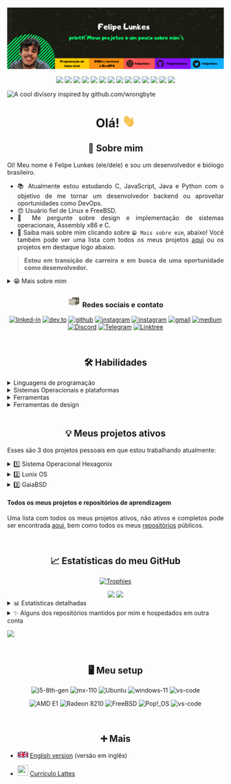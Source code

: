 
[![Header](https://raw.githubusercontent.com/felipenlunkes/felipenlunkes/master/img/header.pt.png "Header")](https://twitter.com/felipeldev/)

<div align="center">
  
![](https://img.shields.io/badge/OS-Linux-informational?style=flat&logo=linux&logoColor=white&color=2bbc8a)
![](https://img.shields.io/badge/OS-FreeBSD-informational?style=flat&logo=freebsd&logoColor=white&color=2bbc8a)
![](https://img.shields.io/badge/OS-macOS-informational?style=flat&logo=macos&logoColor=white&color=2bbc8a)
![](https://img.shields.io/badge/OS-Windows-informational?style=flat&logo=windows&logoColor=white&color=2bbc8a)
![](https://img.shields.io/badge/Code-Make-informational?style=flat&logo=cmake&logoColor=white&color=2bbc8a)
![](https://img.shields.io/badge/Code-Assembly-informational?style=flat&logo=assembly&logoColor=white&color=2bbc8a)
![](https://img.shields.io/badge/Code-C-informational?style=flat&logo=c&logoColor=white&color=2bbc8a)
![](https://img.shields.io/badge/Code-Java-informational?style=flat&logo=java&logoColor=white&color=2bbc8a)
![](https://img.shields.io/badge/Code-VisualBasic-informational?style=flat&logo=.net&logoColor=white&color=2bbc8a)
![](https://img.shields.io/badge/Code-Python-informational?style=flat&logo=python&logoColor=white&color=2bbc8a)
![](https://img.shields.io/badge/Code-Markdown-informational?style=flat&logo=markdown&logoColor=white&color=2bbc8a)
![](https://img.shields.io/badge/Code-MySQL-informational?style=flat&logo=mysql&logoColor=white&color=2bbc8a)
![](https://img.shields.io/badge/Shell-Bash-informational?style=flat&logo=gnu-bash&logoColor=white&color=2bbc8a)
![](https://img.shields.io/badge/Arduino-Arduino-informational?style=flat&logo=arduino&logoColor=white&color=2bbc8a)

</div>

![A cool divisory inspired by github.com/wrongbyte](https://i.imgur.com/waxVImv.png)

<div align="center">
  
# Olá! <img src="https://raw.githubusercontent.com/felipenlunkes/felipenlunkes/master/img/wave.gif" width="30px" height="30px" />

## 💁 Sobre mim

</div>

<div align="justify">

Oi! Meu nome é Felipe Lunkes (ele/dele) e sou um desenvolvedor e biólogo brasileiro.

* 📚 Atualmente estou estudando C, JavaScript, Java e Python com o objetivo de me tornar um desenvolvedor backend ou aproveitar oportunidades como DevOps.
* 😍 Usuário fiel de Linux e FreeBSD.
* 🌱 Me pergunte sobre design e implementação de sistemas operacionais, Assembly x86 e C.
* 🔎 Saiba mais sobre mim clicando sobre `😁 Mais sobre mim`, abaixo! Você também pode ver uma lista com todos os meus projetos [aqui](PROJECTS.pt.md) ou os projetos em destaque logo abaixo.

> **Estou em transição de carreira e em busca de uma oportunidade como desenvolvedor.**

</div>

<details title="Mais sobre mim" align='left'>
<br>
<summary align='left'>😁 Mais sobre mim</summary>

<div align="justify">

<details title="Minha trajetória" align='left'>
<br>
<summary align='left'>⏳️ Minha trajetória</summary>

<div align="justify">

Minha vida como desenvolvedor começa aos 2 anos, quando fui apresentado a um computador. Mais tarde, aos 15 anos, decidi fazer um curso técnico em informática, que fez com que eu me apaixonasse pela programação. Neste curso aprendi algumas linguagens e aprendi a base para buscar aprender outras por conta própria, de forma autodidata.

Também nessa época, os sistemas operacionais me despertaram um grande interesse. Comecei a utilizar o Ubuntu como sistema operacional principal e logo me interessei em tentar desenvolver um, do zero. Em 2012, passei a desenvolver um sistema operacional baseado nos tutoriais do `Linux from Scratch`, chamado Netuno OS. Aprendi muito sobre a organização de um sistema operacional, manutenção e operação de um sistema Unix-like, criação e manutenção de makefiles e compilação de pacotes, o que me permitiu ganhar uma enorme experiência em administração de um sistema Linux. Esse projeto também acendeu ainda mais minha paixão pelos sistemas Unix, o que me levou a pesquisar, estudar e tentar desenvolver um sistema operacional por conta própria, com foco em um modelo Unix-like. Passei a criar projetos derivados de sistemas operacionais livres, para aprender mais sobre o funcionamento destes e partir para um projeto próprio.

Sou um usuário leal de código aberto e todos os meus projetos foram lançados com alguma licença livre (em sua maioria, BSD). Tenho paixão pela área de design e implementação de sistemas operacionais, assim como administração destes. Criei e mantenho um sistema operacional simples e livre, para fins educacionais, que pode ser encontrado em meus [projetos](PROJECTS.pt.md). Este projeto de sistema operacional deriva do meu fascínio por sistemas Unix e um desejo de entender melhor como um sistema operacional funciona e é organizado. Esse projeto está aberto para novas ideias e colaborações!

</div>

</details>

<details title="Minha experiência" align='left'>
<br>
<summary align='left'>💻 Minha experiência</summary>

<div align="justify">

Hoje, tenho experiência em C, x86 Assembly, Java, Pascal, Basic, Visual Basic (.NET) e Python.

</div>

</details>

<details title="Idiomas" align='left'>
<br>
<summary align='left'>:sparkles: Idiomas</summary>

<div align="justify">

| Idioma        | Proficiência  |
|:-------------:|:-------------:|
| Português     | Fluente       |
| Inglês        | Avançado (C1) |
| Espanhol      | Intermediário |

</details>

<details title="Minha formação" align='left'>
<br>
<summary align='left'>📚 Minha formação</summary>

<div align="justify">

Possuo técnico em informática e me graduei como bacharel em Ciências Biológicas pela Universidade Federal de Minas Gerais (UFMG).

Durante o ensino médio, atuei como instrutor de informática para todas as idades, juntamente ao programa do governo federal Telecentros.BR.

</div>

</details>

### <img src="https://c.tenor.com/GocCvG7hs78AAAAi/rocket-joypixels.gif" width="30px" height="30px" /> Curiosidades sobre mim

<div align="justify">

* 💻 Assembly x86 é minha linguagem favorita e pratico muito no meu tempo livre.
* 🧬 Sou biólogo com ênfase em Biotecnologia e Saúde (UFMG) com experiência em Biologia Molecular.
* 📕 Me interesso muito pela história da computação, principalmente a história do Unix e derivados.
* 📀 Tenho uma coleção virtual de sistemas operacionais (mídias de instalação).
* 🌌 Sou fascinado com sistemas Unix e já usei pelo menos uma vez quase todos os que o homem conhece. Gosto muito de pesquisar mais sobre a história e organização e tentar implementar o modelo no Hexagonix (meu projeto pessoal).

</div>

### 🤓 Meus interesses  

<div align="justify">

* 🌱 Estou aprendendo mais sobre JavaScript, Java, HTML/CSS e Python.
* 👯 Procuro colaborar em sistemas operacionais, código aberto e projetos comerciais (backend e DevOps).
* 🤔 Estou procurando ajuda com o desenvolvimento dos sistemas operacionais Hexagonix e Lunix OS.
* ❤️ Atualmente, também estou aprendendo mais e praticando Assembly x86 e C, desenvolvimento baremetal e implementação de sistemas operacionais (Hexagonix OS e Lunix OS). Sim, esse é o meu hobby! No meu tempo livre, me procure e me achará fazendo isso!

</div>

</details>

<!--
- 📫 How to reach me: [@felipeldev on Twitter](https://twitter.com/felipeldev), [@dev_lipe on Instagram](https://instagram.com/dev_lipe) or felipemiguel_nery@hotmail.com
-->

<div align="center">

### <img src="https://raw.githubusercontent.com/felipenlunkes/felipenlunkes/master/img/message.gif" width="30px" height="30px" /> Redes sociais e contato

</div>

<div align="center">

[![linked-in](https://img.shields.io/badge/LinkedIn-0077B5?style=for-the-badge&logo=LinkedIn&logoColor=white)](https://www.linkedin.com/in/felipelunkes/)
[![dev.to](https://img.shields.io/badge/Dev.to-0A0A0A?style=for-the-badge&logo=DevdotTo&logoColor=white)](https://dev.to/felipenlunkes)
[![github](https://img.shields.io/badge/GitHub-000000?style=for-the-badge&logo=GitHub&logoColor=white)](https://github.com/felipenlunkes)
[![instagram](https://img.shields.io/badge/Instagram-E4405F?style=for-the-badge&logo=instagram&logoColor=white)](https://www.instagram.com/dev_lipe/)
[![instagram](https://img.shields.io/badge/Twitter-0077B5?style=for-the-badge&logo=Twitter&logoColor=white)](https://www.twitter.com/felipeldev/)
[![gmail](https://img.shields.io/badge/Gmail-D14836?style=for-the-badge&logo=gmail&logoColor=white)](mailto:felipenldev@gmail.com)
[![medium](https://img.shields.io/badge/Medium-12100E?style=for-the-badge&logo=medium&logoColor=white)](https://medium.com/@felipeldev)
[![Discord](https://img.shields.io/badge/Discord-7289DA?style=for-the-badge&logo=discord&logoColor=white)](http://discordapp.com/users/lunx#7702)
[![Telegram](https://img.shields.io/badge/Telegram-2CA5E0?style=for-the-badge&logo=telegram&logoColor=white)](https://t.me/felipeldev)
[![Linktree](https://img.shields.io/badge/linktree-39E09B?style=for-the-badge&logo=linktree&logoColor=white)](https://linktr.ee/felipelunkes)
  
</div>

<!-- Vai funcionar como <!-- Vai funcionar como <hr> -->

<img src="https://i.imgur.com/waxVImv.png" width="100%" height="2px" />

<div align="center">
  
## 🛠️ Habilidades

</div>
  
<details title="Linguagens de programação" align='left'>
<br>
<summary align='left'>Linguagens de programação</summary>

<div align="left">

![assembly](https://img.shields.io/badge/Assembly-F57842?style=for-the-badge&logo=assembly&logoColor=white)
![c](https://img.shields.io/badge/C-F5b342?style=for-the-badge&logo=c&logoColor=white)
![java](https://img.shields.io/badge/Java-ED8B00?style=for-the-badge&logo=java&logoColor=white)
![visualbasic](https://img.shields.io/badge/VisualBasic-5334ED?style=for-the-badge&logo=.net&logoColor=white)
![python](https://img.shields.io/badge/Python-8419D1?style=for-the-badge&logo=python&logoColor=white)
![bash](https://img.shields.io/badge/Shell_Script-118515?style=for-the-badge&logo=gnu-bash&logoColor=white)
![make](https://img.shields.io/badge/Make-0077B5?style=for-the-badge&logo=cmake&logoColor=white)
![markdown](https://img.shields.io/badge/Markdown-000000?style=for-the-badge&logo=markdown&logoColor=white)
![mysql](https://img.shields.io/badge/MySQL-00000F?style=for-the-badge&logo=mysql&logoColor=white)

</div>

</details>

<details title="Sistemas Operacionais e plataformas" align='left'>
<br>
<summary align='left'>Sistemas Operacionais e plataformas</summary>

##### DOS (Disk Operating System) e Windows

<div align="left">

![MS-DOS](https://img.shields.io/badge/DOS-DE2218?style=for-the-badge&logo=dos&logoColor=white)
![Windows-DOS](https://img.shields.io/badge/Windows_DOS-008080?style=for-the-badge&logo=windows-95&logoColor=white)
![Windows](https://img.shields.io/badge/Windows_NT-0078D6?style=for-the-badge&logo=windows&logoColor=white)

</div>

##### Linux

<div align="left">

![Linux](https://img.shields.io/badge/Linux-FCC624?style=for-the-badge&logo=linux&logoColor=black)
![Arch](https://img.shields.io/badge/Arch_Linux-1793D1?style=for-the-badge&logo=arch-linux&logoColor=white)
![Debian](https://img.shields.io/badge/Debian-A81D33?style=for-the-badge&logo=debian&logoColor=white)
![Fedora](https://img.shields.io/badge/Fedora-294172?style=for-the-badge&logo=fedora&logoColor=white)
![Gentoo](https://img.shields.io/badge/Gentoo-54487A?style=for-the-badge&logo=gentoo&logoColor=white)
![Kali](https://img.shields.io/badge/Kali_Linux-557C94?style=for-the-badge&logo=kali-linux&logoColor=white)
![Pop](https://img.shields.io/badge/Pop!_OS-48B9C7?style=for-the-badge&logo=Pop!_OS&logoColor=white)
![Suse](https://img.shields.io/badge/SUSE-0C322C?style=for-the-badge&logo=SUSE&logoColor=white)
![Ubuntu](https://img.shields.io/badge/Ubuntu-E95420?style=for-the-badge&logo=ubuntu&logoColor=white)

</div>

##### BSD e Unix

<div align="left">

![FreeBSD](https://img.shields.io/badge/freeBSD-DE2218?style=for-the-badge&logo=freebsd&logoColor=white)
![macOS](https://img.shields.io/badge/mac_os-000000?style=for-the-badge&logo=apple&logoColor=white)
![Plan9](https://img.shields.io/badge/Plan_9-7719AA?style=for-the-badge&logoColor=white)

##### Outros sistemas operacionais

![ReactOS](https://img.shields.io/badge/react%20os-0088CC?style=for-the-badge&logo=reactos&logoColor=white)

##### Plataformas

![Arduino](https://img.shields.io/badge/Arduino-E4405F?style=for-the-badge&logo=arduino&logoColor=white)

</div>

</details>

<details title="Ferramentas" align='left'>
<br>
<summary align='left'>Ferramentas</summary>

<div align="center">

![vs-code](https://img.shields.io/badge/VS_Code-007ACC?style=for-the-badge&logo=Visual-Studio-Code&logoColor=white)
![github](https://img.shields.io/badge/GitHub-8117EB?style=for-the-badge&logo=github&logoColor=white)
![qemu](https://img.shields.io/badge/Qemu-0A0A0A?style=for-the-badge&logo=qemu&logoColor=white)
![virtualbox](https://img.shields.io/badge/VirtualBox-118515?style=for-the-badge&logo=virtualbox&logoColor=white)
![arduino_IDE](https://img.shields.io/badge/Arduino_IDE-00979D?style=for-the-badge&logo=arduino&logoColor=white)
![visualstudio](https://img.shields.io/badge/Visual_Studio-5C2D91?style=for-the-badge&logo=visual%20studio&logoColor=white)
![gnu_bash](https://img.shields.io/badge/GNU%20Bash-4EAA25?style=for-the-badge&logo=GNU%20Bash&logoColor=white)
![windows_terminal](https://img.shields.io/badge/windows%20terminal-4D4D4D?style=for-the-badge&logo=windows%20terminal&logoColor=white)
![Git](https://img.shields.io/badge/GIT-E44C30?style=for-the-badge&logo=git&logoColor=white)

</div>

</details>

<details title="Ferramentas de design" align='left'>
<br>
<summary align='left'>Ferramentas de design</summary>

<div align="center">

![canva](https://img.shields.io/badge/Canva-F28A22?style=for-the-badge&logo=canva&logoColor=white)
![gimp](https://img.shields.io/badge/Gimp-139176?style=for-the-badge&logo=gimp&logoColor=white)
![creative_cloud](https://img.shields.io/badge/Adobe%20Creative%20Cloud-DA1F26?style=for-the-badge&logo=Adobe%20Creative%20Cloud&logoColor=white)

</div>

</details>

<!-- Vai funcionar como <hr> -->

<img src="https://i.imgur.com/waxVImv.png" width="100%" height="2px" />

<div align="center">
  
## 💡 Meus projetos ativos

</div>
  
Esses são 3 dos projetos pessoais em que estou trabalhando atualmente:

<details title="1️⃣ Sistema Operacional Hexagonix" align='left'>
<br>
<summary align='left'>1️⃣ Sistema Operacional Hexagonix</summary>

<p align='center'>
<a href="https://github.com/hexagonix"><img height="180em" src="https://github.com/hexagonix/Doc/blob/main/Img/banner.png"></a>&nbsp;&nbsp;
</p>

<div align="justify">

Eu sou o criador e, até agora, o único desenvolvedor do `Hexagonix`, um sistema operacional desenvolvido inteiramente do zero em `Assembly x86` que se inspira muito nos sistemas Unix, mesmo que eu não tenha nenhum código derivado destes. A maior inspiração para o desenvolvimento foi criar um sistema semelhante ao FreeBSD e ao Linux, ao mesmo tempo em que me permitia aprender mais sobre como funciona um sistema operacional e sobre hardware. Nos últimos sete anos de desenvolvimento, fiz alguns avanços com o Hexagonix, como desenvolver um kernel estável com suporte a gráficos, disco e sistema de arquivos FAT16B, além de portar o `flat assembler` para ser executado sobre o Hexagonix, tornando-o `self-hosting`. Também desenvolvi uma IDE que permite o desenvolvimento de aplicativos sobre do Hexagonix e para o Hexagonix. Agora, o código completo do sistema, incluindo o `kernel`, `utilitários` e `APIs`, foi lançado como software livre sob `licença BSD`, permitindo aos interessados ​​participar deste projeto e expandi-lo ou apenas estudar mais sobre a organização de um sistema operacional, Assembly ou hardware.

O projeto é mantido em repositórios separados sob um único usuário. Você pode encontrar os repositórios e obter mais informações sobre o projeto [aqui](https://github.com/hexagonix/).

</div>

</details>

<details title="2️⃣ Lunix OS" align='left'>
<br>
<summary align='left'>2️⃣ Lunix OS</summary>

<p align='center'>
<a href="https://github.com/felipenlunkes/lunix"><img height="100" src="https://github.com/felipenlunkes/lunix/blob/main/Doc/header.gif"></a>&nbsp;&nbsp;
</p>

<div align="justify">

[Lunix](http://github.com/felipenlunkes/lunix) é um novo sistema operacional desenvolvido em C para a arquitetura x86. Ele está em fase inicial (bem inicial) de desenvolvimento.

</div>

</details>

<details title="3️⃣ GaiaBSD" align='left'>
<br>
<summary align='left'>3️⃣ GaiaBSD</summary>

<p align='center'>
<a href="https://github.com/felipenlunkes/GaiaBSD"><img height="150" src="https://github.com/simple-icons/simple-icons/blob/develop/icons/freebsd.svg"></a>&nbsp;&nbsp;
</p>

<div align="justify">

GaiaBSD é um fork do FreeBSD destinado a estudar mais sobre sistemas Unix e tentar desenvolver uma distribuição mais amigável baseada na robustez do FreeBSD.

</div>

</details>

#### Todos os meus projetos e repositórios de aprendizagem

<div align="justify">

Uma lista com todos os meus projetos ativos, não ativos e completos pode ser encontrada [aqui](PROJECTS.pt.md), bem como todos os meus [repositórios](https://github.com/felipenlunkes?tab=repositories) públicos.

</div>

<!-- Vai funcionar como <hr> -->

<img src="https://i.imgur.com/waxVImv.png" width="100%" height="2px" />

<div align="center">
  
## 📈 Estatísticas do meu GitHub

</div>
  
<div align="center">

[![Trophies](https://github-profile-trophy.vercel.app/?username=felipenlunkes&row=1&column=7&margin-h=8&theme=darkhub&count_private=true&margin-w=15&no-frame=true)](https://github.com/felipenlunkes)

<img height="180em" src="https://github-readme-stats.vercel.app/api?username=felipenlunkes&show_icons=true&theme=tokyonight&bg_color=0D1117&show_icons=true&hide_border=false&count_private=true&langs_count=6">

<img height="180em" src="https://github-readme-stats.vercel.app/api/top-langs/?username=felipenlunkes&theme=tokyonight&layout=compact&bg_color=0D1117&count_private=true&exclude_repo=TROPIX&langs_count=6">

<br>

</div>

<details title="Estatísticas detalhadas" align='left'>
<br>
<summary align='left'>📊 Estatísticas detalhadas</summary>

<div align="center">

<img height="160em" src="https://github-profile-summary-cards.vercel.app/api/cards/profile-details?username=felipenlunkes&theme=tokyonight&count_private=true">

<img height="160em" src="https://github-readme-streak-stats.herokuapp.com/?user=felipenlunkes&theme=tokyonight&count_private=true">

<img height="180em" src="https://activity-graph.herokuapp.com/graph?username=felipenlunkes&count_private=true&hide_border=false&theme=tokyonight">

</div>

</details>

<details title="Alguns dos repositórios mantidos por mim e hospedados em outra conta" align='left'>
<br>
<summary align='left'>✨️ Alguns dos repositórios mantidos por mim e hospedados em outra conta</summary>

<div align="justify">

> Os repositórios abaixo foram criados e são mantidos por mim, hospedados em outras contas de projetos específicos ou de `organização` (como [Hexagonix](https://github.com/hexagonix), por exemplo):

</div>

<div align="center">
    
[![Hexagon Kernel](https://github-readme-stats.vercel.app/api/pin/?username=Hexagonix&repo=Hexagon&theme=dark)](https://github.com/hexagonix/Hexagon)
[![HBoot](https://github-readme-stats.vercel.app/api/pin/?username=Hexagonix&repo=HBoot&theme=dark)](https://github.com/hexagonix/Hboot)
[![Unix-Apps](https://github-readme-stats.vercel.app/api/pin/?username=Hexagonix&repo=unix-apps&theme=dark)](https://github.com/hexagonix/unix-apps)
[![fasmX](https://github-readme-stats.vercel.app/api/pin/?username=Hexagonix&repo=fasmx&theme=dark)](https://github.com/hexagonix/fasmx)

</div>
  
</details>

  <!-- Aqui, as visitas ao meu perfil -->

![](https://komarev.com/ghpvc/?username=felipenlunkes&color=F57842&label=Visitas+ao+perfil&style=for-the-badge)
  
<!-- Vai funcionar como <hr> -->

<img src="https://i.imgur.com/waxVImv.png" width="100%" height="2px" />

<div align="center">
  
## 🖥️ Meu setup

</div>
  
<div align="center">

![i5-8th-gen](https://img.shields.io/badge/Intel-Core_i5_8th-0071C5?style=for-the-badge&logo=intel&logoColor=white)
![mx-110](https://img.shields.io/badge/NVIDIA-MX110-76B900?style=for-the-badge&logo=nvidia&logoColor=white)
![Ubuntu](https://img.shields.io/badge/Ubuntu-E95420?style=for-the-badge&logo=ubuntu&logoColor=white)
![windows-11](https://img.shields.io/badge/Windows_11-0078D6?style=for-the-badge&logo=microsoft&logoColor=white)
![vs-code](https://img.shields.io/badge/VS_Code-007ACC?style=for-the-badge&logo=Visual-Studio-Code&logoColor=white)

![AMD E1](https://img.shields.io/badge/AMD-E1-ED1C24?style=for-the-badge&logo=amd&logoColor=white)
![Radeon 8210](https://img.shields.io/badge/AMD-Radeon_HD_8210-ED1C24?style=for-the-badge&logo=amd&logoColor=white)
![FreeBSD](https://img.shields.io/badge/freeBSD-DE2218?style=for-the-badge&logo=freebsd&logoColor=white)
![Pop!_OS](https://img.shields.io/badge/Pop!_OS-48B9C7?style=for-the-badge&logo=Pop!_OS&logoColor=white)
![vs-code](https://img.shields.io/badge/VS_Code-007ACC?style=for-the-badge&logo=Visual-Studio-Code&logoColor=white)

</div>

<!-- Vai funcionar como <hr> -->

<img src="https://i.imgur.com/waxVImv.png" width="100%" height="2px" />

<div align="center">
   
## ➕️ Mais

</div>
  
<div align="justify">
  
* <img src="https://raw.githubusercontent.com/felipenlunkes/felipenlunkes/master/img/UK.gif" width="25px" height="15px" /> [English version](README.md) (versão em inglês)
  
* <img src="https://www.ufpb.br/ppgs/contents/imagens/logo-lattes.png/@@images/aed78269-8ef2-4e2b-9f8a-a687fba40bfd.png" width="25px" height="25px" /> [Currículo Lattes](http://lattes.cnpq.br/2540365589952421) 
  
</div>  
